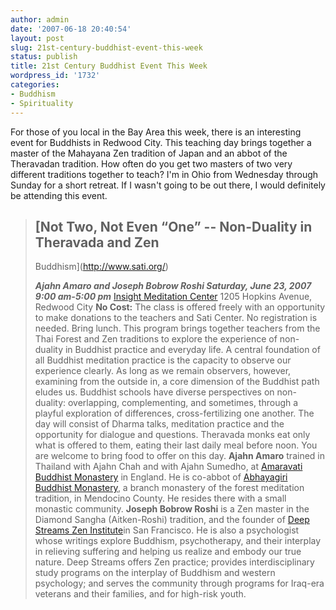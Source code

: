 ```yaml
---
author: admin
date: '2007-06-18 20:40:54'
layout: post
slug: 21st-century-buddhist-event-this-week
status: publish
title: 21st Century Buddhist Event This Week
wordpress_id: '1732'
categories:
- Buddhism
- Spirituality
---
```


For those of you local in the Bay Area this week, there is an
interesting event for Buddhists in Redwood City. This teaching day
brings together a master of the Mahayana Zen tradition of Japan and an
abbot of the Theravadan tradition. How often do you get two masters of
two very different traditions together to teach? I'm in Ohio from
Wednesday through Sunday for a short retreat. If I wasn't going to be
out there, I would definitely be attending this event.

> ## [Not Two, Not Even “One” -- Non-Duality in Theravada and Zen
> Buddhism](http://www.sati.org/)
>
> ***Ajahn Amaro and Joseph Bobrow Roshi Saturday, June 23, 2007 9:00
> am-5:00 pm*** [Insight Meditation
> Center](http://www.insightmeditationcenter.org/imc-directions.html)
> 1205 Hopkins Avenue, Redwood City **No Cost:** The class is offered
> freely with an opportunity to make donations to the teachers and Sati
> Center. No registration is needed. Bring lunch. This program brings
> together teachers from the Thai Forest and Zen traditions to explore
> the experience of non-duality in Buddhist practice and everyday life.
> A central foundation of all Buddhist meditation practice is the
> capacity to observe our experience clearly. As long as we remain
> observers, however, examining from the outside in, a core dimension of
> the Buddhist path eludes us. Buddhist schools have diverse
> perspectives on non-duality: overlapping, complementing, and
> sometimes, through a playful exploration of differences,
> cross-fertilizing one another. The day will consist of Dharma talks,
> meditation practice and the opportunity for dialogue and questions.
> Theravada monks eat only what is offered to them, eating their last
> daily meal before noon. You are welcome to bring food to offer on this
> day. **Ajahn Amaro** trained in Thailand with Ajahn Chah and with
> Ajahn Sumedho, at [Amaravati Buddhist
> Monastery](http://www.amaravati.org/abmnew/index.php) in England. He
> is co-abbot of [Abhayagiri Buddhist
> Monastery](http://www.abhayagiri.org/), a branch monastery of the
> forest meditation tradition, in Mendocino County. He resides there
> with a small monastic community. **Joseph Bobrow Roshi** is a Zen
> master in the Diamond Sangha (Aitken-Roshi) tradition, and the founder
> of [Deep Streams Zen Institute](http://deepstreams.org/)in San
> Francisco. He is also a psychologist whose writings explore Buddhism,
> psychotherapy, and their interplay in relieving suffering and helping
> us realize and embody our true nature. Deep Streams offers Zen
> practice; provides interdisciplinary study programs on the interplay
> of Buddhism and western psychology; and serves the community through
> programs for Iraq-era veterans and their families, and for high-risk
> youth.

